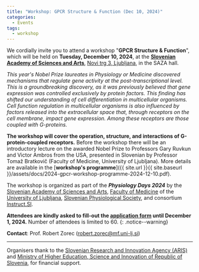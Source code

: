 ```yaml
---
title: "Workshop: GPCR Structure & Function (Dec 10, 2024)"
categories:
  - Events
tags:
  - workshop
---
```


We cordially invite you to attend a workshop "**GPCR Structure & Function**", which will be held on **Tuesday, December 10, 2024**, at the [**Slovenian Academy of Sciences and Arts**](https://www.sazu.si/), [Novi trg 3, Ljubljana](https://www.openstreetmap.org/?mlat=46.042371&mlon=14.487311#map=19/46.042372/14.487311), in the SAZA hall.

*This year's Nobel Prize laureates in Physiology or Medicine discovered mechanisms that regulate gene activity at the post-transcriptional level. This is a groundbreaking discovery, as it was previously believed that gene expression was controlled exclusively by protein factors. This finding has shifted our understanding of cell differentiation in multicellular organisms. Cell function regulation in multicellular organisms is also influenced by factors released into the extracellular space that, through receptors on the cell membrane, impact gene expression. Among these receptors are those coupled with G-proteins.*

**The workshop will cover the operation, structure, and interactions of G-protein-coupled receptors.** Before the workshop there will be an introductory lecture on the awarded Nobel Prize to Professors Gary Ruvkun and Victor Ambros from the USA, presented in Slovenian by Professor Tomaž Bratkovič (Faculty of Medicine, University of Ljubljana). More details are available in the [**workshop's programme**]({{ site.url }}{{ site.baseurl }}/assets/docs/2024-gpcr-workshop-programme-2024-12-10.pdf).

The workshop is organized as part of the ***Physiology Days 2024*** by the [Slovenian Academy of Sciences and Arts](https://www.sazu.si/), [Faculty of Medicine](https://www.mf.uni-lj.si/) of the [University of Ljubljana](https://uni-lj.si), [Slovenian Physiological Society](http://lnmcp.mf.uni-lj.si/sfd/), and consortium [Instruct.SI](https://instruct-eric.si).

**Attendees are kindly asked to fill-out the [application form](https://www.sazu.si/events/6734987fc0a5befc4752f9fe) until December 1, 2024.** Number of attendees is limited to 60.
{: .notice--warning}

**Contact**: Prof. Robert Zorec ([robert.zorec@mf.uni-lj.si](mailto:robert.zorec@mf.uni-lj.si))

---

Organisers thank to the [Slovenian Research and Innovation Agency (ARIS)](https://www.arrs.si/) and [Ministry of Higher Education, Science and Innovation of Republic of Slovenia](https://www.gov.si/drzavni-organi/ministrstva/ministrstvo-za-visoko-solstvo-znanost-in-inovacije/), for financial support.